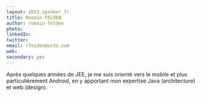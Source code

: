 ```yaml
---
layout: 2013_speaker_fr
title: Romain FELDEN
author: romain-felden
photo:
linkedIn:
twitter:
email: rfeiden@octo.com
web:
secondary: yes
---
```


Après quelques années de JEE, je me suis orienté vers le mobile et plus particulièrement Android, en y apportant mon expertise Java (architecture) et web (design).
